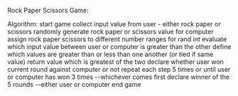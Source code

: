Rock Paper Scissors Game:

Algorithm:
start game
collect input value from user - either rock paper or scissors
randomly generate rock paper or scissors value for computer
    assign rock paper scissors to different number ranges for rand int
evaluate which input value between user or computer is greater than the other
    define which values are greater than or less than one another (or tied if same value)
return value which is greatest of the two
    declare whether user won current round against computer or not
repeat each step 5 times or until user or computer has won 3 times --whichever comes first
declare winner of the 5 rounds --either user or computer
end game